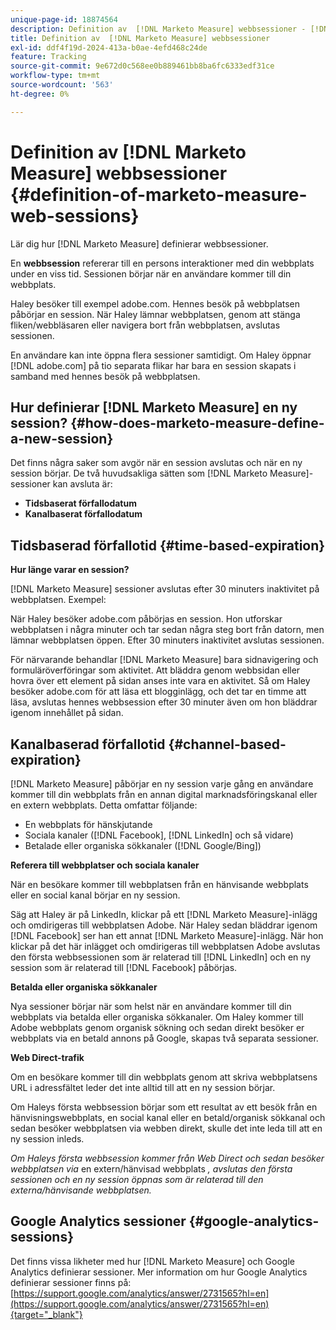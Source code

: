 ```yaml
---
unique-page-id: 18874564
description: Definition av  [!DNL Marketo Measure] webbsessioner - [!DNL Marketo Measure]
title: Definition av  [!DNL Marketo Measure] webbsessioner
exl-id: ddf4f19d-2024-413a-b0ae-4efd468c24de
feature: Tracking
source-git-commit: 9e672d0c568ee0b889461bb8ba6fc6333edf31ce
workflow-type: tm+mt
source-wordcount: '563'
ht-degree: 0%

---
```


# Definition av [!DNL Marketo Measure] webbsessioner {#definition-of-marketo-measure-web-sessions}

Lär dig hur [!DNL Marketo Measure] definierar webbsessioner.

En **webbsession** refererar till en persons interaktioner med din webbplats under en viss tid. Sessionen börjar när en användare kommer till din webbplats.

Haley besöker till exempel adobe.com. Hennes besök på webbplatsen påbörjar en session. När Haley lämnar webbplatsen, genom att stänga fliken/webbläsaren eller navigera bort från webbplatsen, avslutas sessionen.

En användare kan inte öppna flera sessioner samtidigt. Om Haley öppnar [!DNL adobe.com] på tio separata flikar har bara en session skapats i samband med hennes besök på webbplatsen.

## Hur definierar [!DNL Marketo Measure] en ny session? {#how-does-marketo-measure-define-a-new-session}

Det finns några saker som avgör när en session avslutas och när en ny session börjar. De två huvudsakliga sätten som [!DNL Marketo Measure]-sessioner kan avsluta är:

* **Tidsbaserat förfallodatum**
* **Kanalbaserat förfallodatum**

## Tidsbaserad förfallotid {#time-based-expiration}

**Hur länge varar en session?**

[!DNL Marketo Measure] sessioner avslutas efter 30 minuters inaktivitet på webbplatsen. Exempel:

När Haley besöker adobe.com påbörjas en session. Hon utforskar webbplatsen i några minuter och tar sedan några steg bort från datorn, men lämnar webbplatsen öppen. Efter 30 minuters inaktivitet avslutas sessionen.

För närvarande behandlar [!DNL Marketo Measure] bara sidnavigering och formuläröverföringar som aktivitet. Att bläddra genom webbsidan eller hovra över ett element på sidan anses inte vara en aktivitet. Så om Haley besöker adobe.com för att läsa ett blogginlägg, och det tar en timme att läsa, avslutas hennes webbsession efter 30 minuter även om hon bläddrar igenom innehållet på sidan.

## Kanalbaserad förfallotid {#channel-based-expiration}

[!DNL Marketo Measure] påbörjar en ny session varje gång en användare kommer till din webbplats från en annan digital marknadsföringskanal eller en extern webbplats. Detta omfattar följande:

* En webbplats för hänskjutande
* Sociala kanaler ([!DNL Facebook], [!DNL LinkedIn] och så vidare)
* Betalade eller organiska sökkanaler ([!DNL Google/Bing])

**Referera till webbplatser och sociala kanaler**

När en besökare kommer till webbplatsen från en hänvisande webbplats eller en social kanal börjar en ny session.

Säg att Haley är på LinkedIn, klickar på ett [!DNL Marketo Measure]-inlägg och omdirigeras till webbplatsen Adobe. När Haley sedan bläddrar igenom [!DNL Facebook] ser han ett annat [!DNL Marketo Measure]-inlägg. När hon klickar på det här inlägget och omdirigeras till webbplatsen Adobe avslutas den första webbsessionen som är relaterad till [!DNL LinkedIn] och en ny session som är relaterad till [!DNL Facebook] påbörjas.

**Betalda eller organiska sökkanaler**

Nya sessioner börjar när som helst när en användare kommer till din webbplats via betalda eller organiska sökkanaler. Om Haley kommer till Adobe webbplats genom organisk sökning och sedan direkt besöker er webbplats via en betald annons på Google, skapas två separata sessioner.

**Web Direct-trafik**

Om en besökare kommer till din webbplats genom att skriva webbplatsens URL i adressfältet leder det inte alltid till att en ny session börjar.

Om Haleys första webbsession börjar som ett resultat av ett besök från en hänvisningswebbplats, en social kanal eller en betald/organisk sökkanal och sedan besöker webbplatsen via webben direkt, skulle det inte leda till att en ny session inleds.

_Om Haleys första webbsession kommer från Web Direct och sedan besöker webbplatsen via_ en extern/hänvisad webbplats _, avslutas den första sessionen och en ny session öppnas som är relaterad till den externa/hänvisande webbplatsen._

## Google Analytics sessioner {#google-analytics-sessions}

Det finns vissa likheter med hur [!DNL Marketo Measure] och Google Analytics definierar sessioner. Mer information om hur Google Analytics definierar sessioner finns på: [https://support.google.com/analytics/answer/2731565?hl=en](https://support.google.com/analytics/answer/2731565?hl=en){target="_blank"}
